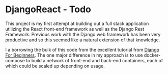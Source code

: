 # DjangoReact - Todo


This project is my first attempt at building out a full stack application
utilizing the React front-end framework as well as the Django Rest
Framework.  Previous work with the Django web framework has
been very productive and so this seemed like a natural extension
of that knowledge.


I a borrowing the bulk of this code from the excellent tutorial from [Django For Beginners](https://djangoforbeginners.com/todo-list-api/).  The one major difference in my approach is to use docker-compose to build a network of front-end and back-end containers, each of which could be scaled up depending on usage.
